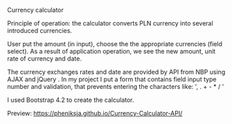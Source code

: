 Currency calculator

Principle of operation: the calculator converts PLN currency into several introduced currencies.

User put the amount (in input), choose the  the appropriate currencies (field select). As a result of application operation, we see the new amount, unit rate of currency and date.

The currency exchanges rates and date are provided by API from NBP using AJAX and jQuery . In my project I put a form that contains field input type number and validation, that prevents entering the characters like:  ', . + - * / '

I used Bootstrap 4.2 to create the calculator.

Preview: https://pheniksja.github.io/Currency-Calculator-API/
